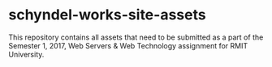 # schyndel-works-site-assets
This repository contains all assets that need to be submitted as a part of the Semester 1, 2017, Web Servers &amp; Web Technology assignment for RMIT University.
